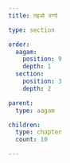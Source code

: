 ```yaml
---
title: तइओ वग्गो

type: section

order:
  aagam: 
    position: 9
    depth: 1
  section: 
    position: 3
    depth: 2

parent:
  type: aagam

children:
  type: chapter
  count: 10

---
```


